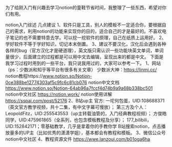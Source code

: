 为了给刚入门有兴趣去学习notion的童鞋节省时间，我整理了一些东西，希望对你们有用。

notion入门综述
几点建议
1、软件只是工具，别人的模板不一定适合你，要根据自己的需求，利用notion的功能来实现你的目的，适合自己的才是最好的。不喜欢电子笔记的也不需要特意去学。可以挖一挖软件的原理，自己在纸质上运用好。
2、学好软件不等于学好知识，切记本末倒置。
3、建议不要汉化，汉化后会遇到各种各样的bug（官方汉化才是硬道理），英文版只需认识一些功能块英文单词，单词量很少，后面建立的过程都是可以用中文去编辑，呈现出来的都是中文。
下面是我学习过程时用到的一些平台，我只说我用过的，大家可以参考一下。
1、网站（ps：少数派和知乎等平台有很多有关文章）
少数派大神：https://linmi.cc/
notion教程https://www.notion.so/Notion-0ce388be12774303af5c9fc6c81cb076
notion中文文档
https://www.notion.so/Notion-64ab96a7fccf4d74b9a9a68b338bc501
notion中文社区
https://notion.work/
notion使用详解
https://sspai.com/post/52176
2、B站up主
官方:
一坨何包蛋，UID:108688371（英文官方教学视频，共十二集，有中文字幕可慢放）；
第三方及个人：
LeopoldFitz，UID:255543553（up主转载油管的，入门经典教程视频）；
方俊皓同学，UID:475961865（全系列，也包含模板教程及分享）；
177_bilibili，UID:152842171；零基础教学，几乎是拿着你的手教你学
B站搜索notion，点击播放量多的UP主（比如优秀的潇潇学姐），基本都会有教程和模板。
3、微信公众号
notion中文社区
4、教程资源文件
https://wwe.lanzoui.com/b01oga6ha